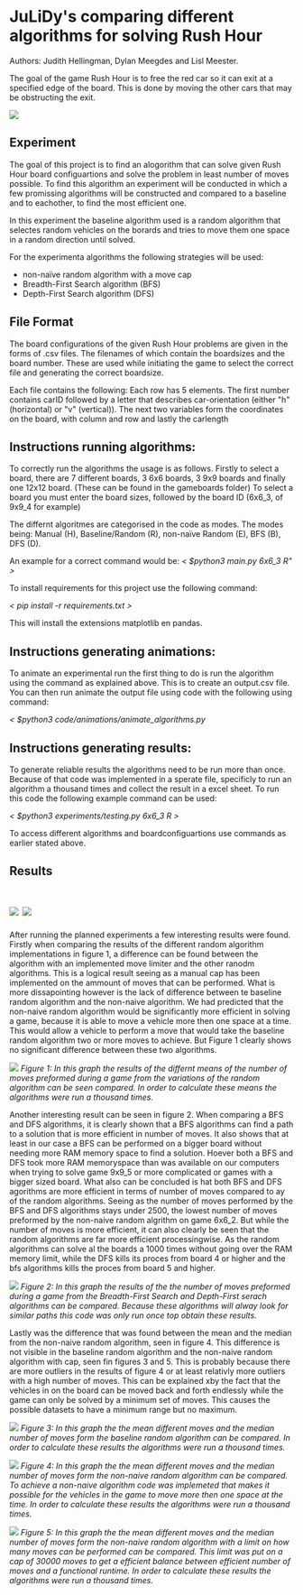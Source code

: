 # JuLiDy's comparing different algorithms for solving Rush Hour 
Authors: Judith Hellingman, Dylan Meegdes and Lisl Meester.

The goal of the game Rush Hour is to free the red car so it can exit at a specified edge of the board. This is done by moving the other cars that may be obstructing the exit. 

![](https://github.com/LidlMaster/JuLiDy/blob/main/animations/animation.gif)

## Experiment
The goal of this project is to find an alogorithm that can solve given Rush Hour board configuartions and solve the problem in least number of moves possible. To find this algorithm an experiment will be conducted in which a few promissing algorithms will be constructed and compared to a baseline and to eachother, to find the most efficient one.

In this experiment the baseline algorithm used is a random algorithm that selectes random vehicles on the borards and tries to move them one space in a random direction until solved.

For the experimenta algorithms the following strategies will be used:
- non-naïve random algorithm with a move cap
- Breadth-First Search algorithm (BFS)
- Depth-First Search algorithm (DFS)

## File Format
The board configurations of the given Rush Hour problems are given in the forms of .csv files. The filenames of which contain the boardsizes and the board number. These are used while initiating the game to select the correct file and generating the correct boardsize.

Each file contains the following:
Each row has 5 elements. The first number contains carID followed by a letter that describes car-orientation (either "h" (horizontal) or "v" (vertical)). The next two variables form the coordinates on the board, with column and row and lastly the carlength

## Instructions running algorithms:
To correctly run the algorithms the usage is as follows.
Firstly to select a board, there are 7 different boards, 3 6x6 boards, 3 9x9 boards and finally one 12x12  board. (These can be found in the gameboards folder) To select a board you must enter the board sizes, followed by the board ID (6x6_3, of 9x9_4 for example)

The differnt algoritmes are categorised in the code as modes. 
The modes being: Manual (H), Baseline/Random (R), non-naïve Random (E), BFS (B), DFS (D).

An example for a correct command would be:
_< $python3 main.py 6x6_3 R" >_

To install requirements for this project use the following command:

_< pip install -r requirements.txt >_

This will install the extensions matplotlib en pandas.

## Instructions generating animations:
To animate an experimental run the first thing to do is run the algorithm using the command as explained above.
This is to create an output.csv file.
You can then run animate the output file using code with the following using command:

_< $python3 code/animations/animate_algorithms.py <board of the outputfile>_

## Instructions generating results:
To generate reliable results the algorithms need to be run more than once. Because of that code was implemented in a sperate file, specificly to run an algorithm a thousand times and collect the result in a excel sheet. 
To run this code the following example command can be used:

_< $python3 experiments/testing.py 6x6_3 R >_

To access different algorithms and boardconfiguartions use commands as earlier stated above.

## Results


![](https://github.com/LidlMaster/JuLiDy/blob/main/figures/Means%20of%20random%20algorithms.png)
![](https://github.com/LidlMaster/JuLiDy/blob/main/figures/Means%20of%20bfs%20and%20dfs%20algorithms.png)
=======
After running the planned experiments a few interesting results were found. Firstly when comparing the results of the different random algorithm implementations in figure 1, a difference can be found between the algorithm with an implemented move limiter and the other ranodm algorithms. This is a logical result seeing as a manual cap has been implemented on the ammount of moves that can be performed. What is more dissapointing however is the lack of difference between te baseline random algorithm and the non-naive algorithm. We had predicted that the non-naive random algorithm would be significantly more efficient in solving a game, because it is able to move a vehicle more then one space at a time. This would allow a vehicle to perform a move that would take the baseline random algorithm two or more moves to achieve. But Figure 1 clearly shows no significant difference between these two algorithms.

![](https://github.com/LidlMaster/JuLiDy/blob/main/figures/Means%20of%20random%20algorithms.png)
_Figure 1: In this graph the results of the differnt means of the number of moves preformed during a game from the variations of the random algorithm can be seen compared. In order to calculate these means the algorithms were run a thousand times._

Another interesting result can be seen in figure 2. When comparing a BFS and DFS algorithms, it is clearly shown that a BFS algorithms can find a path to a solution that is more efficient in number of moves. It also shows that at least in our case a BFS can be performed on a bigger board without needing more RAM memory space to find a solution. Hoever both a BFS and DFS took more RAM memoryspace than was available on our computers when trying to solve game 9x9_5 or more complicated or games with a bigger sized board. What also can be concluded is hat both BFS and DFS agorithms are more efficient in terms of number of moves compared to ay of the random algorithms. Seeing as the number of moves performed by the BFS and DFS algorithms stays under 2500, the lowest number of moves preformed by the non-naive random algrithm on game 6x6_2. But while the number of moves is more efficient, it can also clearly be seen that the random algorithms are far more efficient processingwise. As the random algorithms can solve al the boards a 1000 times without going over the RAM memory limit, while the DFS kills its proces from board 4 or higher and the bfs algorithms kills the proces from board 5 and higher.

![](https://github.com/LidlMaster/JuLiDy/blob/main/figures/Means%20of%20bfs%20and%20dfs%20algorithms.png)
_Figure 2: In this graph the results of the the number of moves preformed during a game from the Breadth-First Search and Depth-First serach algorithms can be compared. Because these algorithms will alway look for similar paths this code was only run once top obtain these results._

Lastly was the difference that was found between the mean and the median from the non-naive random algorithm, seen in figure 4. This difference is not visible in the baseline random algorithm and the non-naive random algorithm with cap, seen fin figures 3 and 5. This is probably because there are more outliers in the results of figure 4 or at least relativly more outliers with a high number of moves. This can be explained xby the fact that the vehicles in on the board can be moved back and forth  endlessly while the game can only be solved by a minimum set of moves. This causes the possible datasets to have a minimum range but no maximum.

![](https://github.com/LidlMaster/JuLiDy/blob/main/figures/Random%20mean%20vs%20median.png)
_Figure 3: In this graph the the mean different moves and the median number of moves form the baseline random algorithm can be compared. In order to calculate these results the algorithms were run a thousand times._


![](https://github.com/LidlMaster/JuLiDy/blob/main/figures/Non-naive%20random%20mean%20vs%20median.png)
_Figure 4: In this graph the the mean different moves and the median number of moves form the non-naive random algorithm can be compared. To achieve a non-naive algorithm code was implemeted that makes it possible for the vehicles in the game to move more then one space at the time. In order to calculate these results the algorithms were run a thousand times._


![](https://github.com/LidlMaster/JuLiDy/blob/main/figures/Non-naive%20random%20cap%20mean%20vs%20median.png)
_Figure 5: In this graph the the mean different moves and the median number of moves form the non-naive random algorithm with a limit on how many moves can be performed can be compared. This limit was put on a cap of 30000 moves to get a efficient balance between efficient number of moves and a functional runtime. In order to calculate these results the algorithms were run a thousand times._

